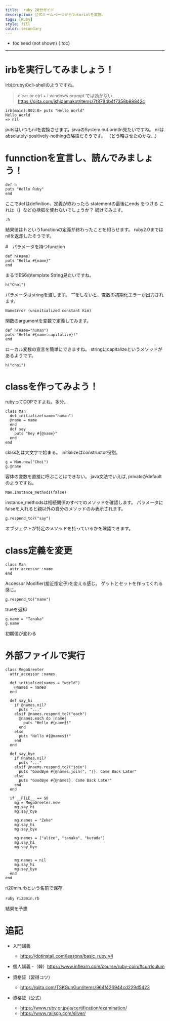 ```yaml
---
title:  ruby 20分ガイド
description: 公式ホームページからtutorialを実施。
tags: [Ruby]
style: fill
color: secondary
---
```

* toc seed (not shown)
{:toc}
---

# irbを実行してみましょう！
irbはrubyのcli-shellのようですね。

> clear or ctrl + l
> windows prompt では効かない
> https://qiita.com/ishidamakot/items/7f8784b4f7358b88842c

```
irb(main):002:0> puts "Hello World"
Hello World
=> nil
```
putsはいつもnilを変換させます。javaのSystem.out.println見たいですね。
nilはabsolutely-positively-nothingの略語だそうです。
（どう略させたのかな…）

# funnctionを宣言し、読んでみましょう！

```
def h
puts "Hello Ruby"
end
```

ここでdefはdefinition、定義が終わったら statementの最後にends をつける
これは｛｝などの括弧を使わないでしょうか？
続けてみます。

```
:h
```
結果値はｈというfunctionの定義が終わったことを知らせます。
ruby2.0まではnilを返却したそうです。

#　パラメータを持つfunction

```
def h(name)
puts "Hello #{name}"
end
```

まるでES6のtemplate String見たいですね。

```
h("Choi")
```

パラメータはstringを渡します。
""をしないと、変数の初期化エラーが出力されます。

```
NameError (uninitialized constant Kim)
```

関数のargumentを変数で定義してみます。

```
def h(name="human")
puts "Hello #{name.capitalize}!"
end
```
ローカル変数の宣言を簡単にできますね。
stringにcapitalizeというメソッドがあるようです。

```
h("choi")
```

# classを作ってみよう！
rubyってOOPですよね。多分…

```
class Man
  def initialize(name="human")
  @name = name
  end
  def say
    puts "hey #{@name}"
  end
end
```
class名は大文字で始まる。
initializeはconstructor役割。

```
g = Man.new("Choi")
g.@name
```

客体の変数を直接に呼ぶことはできない。
java文法でいえば, privateがdefaultのようですね。

```
Man.instance_methods(false)
```

instance_methodsは相続関係のすべでのメソッドを確認します。
パラメータにfalseを入れると親以外の自分のメソッドのみ表示されます。

```
g.respond_to?("say")
```

オブジェクトが特定のメソッドを持っているかを確認できます。

# class定義を変更

```
class Man
  attr_accessor :name
end
```

Accessor Modifier(接近指定子)を変える感じ。
ゲットとセットを作ってくれる感じ。

```
g.respond_to("name")
```
trueを返却

```
g.name = "Tanaka"
g.name
```

初期値が変わる

# 外部ファイルで実行

```
class MegaGreeter
  attr_accessor :names

  def initialize(names = "world")
    @names = names
  end

  def say_hi
    if @names.nil?
      puts "..."
    elsif @names.respond_to?("each")
      @names.each do |name|
        puts "Hello #{name}!"
      end
    else
      puts "Hello #{@names}!"
    end
  end

  def say_bye
    if @names.nil?
      puts "..."
    elsif @naems.respond_to?("join")
      puts "GoodBye #{@names.join(", ")}. Come Back Later"
    else
      puts "GoodBye #{@names}. Come Back Later"
    end
  end

  if __FILE__ == $0
    mg = MegaGreeter.new
    mg.say_hi
    mg.say_bye

    mg.names = "Zeke"
    mg.say_hi
    mg.say_bye

    mg.names = ["alice", "tanaka", "kurada"]
    mg.say_hi
    mg.say_bye


    mg.names = nil
    mg.say_hi
    mg.say_bye
  end
end
```

ri20min.rbという名前で保存

```
ruby ri20min.rb　
```

結果を予想

# 追記

- 入門講義
  - https://dotinstall.com/lessons/basic_ruby_v4

- 個人講義
  -（韓）https://www.inflearn.com/course/ruby-coin/#curriculum

- 資格証（習得コツ）
  - https://qiita.com/TSKGunGun/items/964f426944cd229d5423

- 資格証（公式）
  - https://www.ruby.or.jp/ja/certification/examination/
  - https://www.railscp.com/silver/
